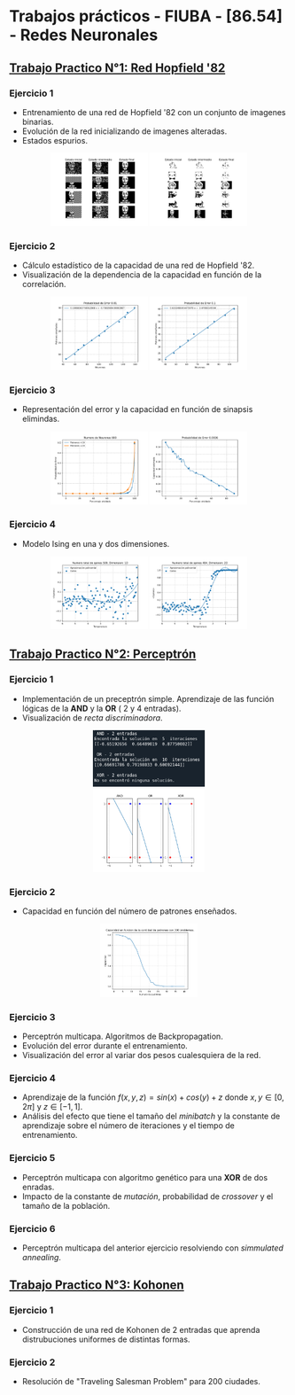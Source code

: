 # Trabajos prácticos - FIUBA - [86.54] - Redes Neuronales

## [Trabajo Practico N°1: Red Hopfield '82](https://github.com/ffraga98/RedesNeuronales/blob/main/TP1/TP1_FRAGA_102369.pdf)

### Ejercicio 1
- Entrenamiento de una red de Hopfield '82 con un conjunto de imagenes binarias. 
- Evolución de la red inicializando de imagenes alteradas.
- Estados espurios.

<p align="center">
  <img alt="Reconstruccion Anonymous" src="https://github.com/ffraga98/RedesNeuronales/blob/main/TP1/imagenesEjercicio/Ej1b/v.svg" width=35%>
  <img alt="Estados espurios" src="https://github.com/ffraga98/RedesNeuronales/blob/main/TP1/imagenesEjercicio/Ej1d/aprendiendo_todas.svg" width=35%>
<p/>

### Ejercicio 2
- Cálculo estadístico de la capacidad de una red de Hopfield '82.
- Visualización de la dependencia de la capacidad en función de la correlación.

<p align="center">
  <img alt="Capacidad Probabilidad de Error 0.01" src="https://github.com/ffraga98/RedesNeuronales/blob/main/TP1/imagenesEjercicio/Ej2a/pe_01.svg" width=35%>
  <img alt="Capacidad Probabilidad de Error 0.1" src="https://github.com/ffraga98/RedesNeuronales/blob/main/TP1/imagenesEjercicio/Ej2a/pe_1.svg" width=35%>
<p/>

### Ejercicio 3
- Representación del error y la capacidad en función de sinapsis elimindas.

<p align="center">
  <img alt="Error vs sinapsis eliminadas 1" src="https://github.com/ffraga98/RedesNeuronales/blob/main/TP1/imagenesEjercicio/Ej3a/error_porcentaje.svg" width=35%>
  <img alt="Error vs sinapsis eliminadas 2" src="https://github.com/ffraga98/RedesNeuronales/blob/main/TP1/imagenesEjercicio/Ej3b/capacidad_olvido.svg" width=35%>
<p/>

### Ejercicio 4
- Modelo Ising en una y dos dimensiones.
<p align="center">
  <img alt="Ising 1D" src="https://github.com/ffraga98/RedesNeuronales/blob/main/TP1/imagenesEjercicio/Ej4/1D.svg" width=35%>
  <img alt="Ising 1D" src="https://github.com/ffraga98/RedesNeuronales/blob/main/TP1/imagenesEjercicio/Ej4/2D.svg" width=35%>
<p/>

## [Trabajo Practico N°2: Perceptrón](https://github.com/ffraga98/RedesNeuronales/blob/main/TP2/TP2_FRAGA_102369.pdf)

### Ejercicio 1

- Implementación de un preceptrón simple. Aprendizaje de las función lógicas de la $\mathbf{AND}$ y la $\mathbf{OR}$ ( 2 y 4 entradas).
- Visualización de *recta discriminadora*.

<p align="center">
  <img alt="Resultados 2 Entradas" src="https://github.com/ffraga98/RedesNeuronales/blob/main/TP2/img/ej1/pesos2entradas.png" width=40%><br>
  <img alt="Recta Discriminadora" src="https://github.com/ffraga98/RedesNeuronales/blob/main/TP2/img/ej1/rectasDiscriminatorias.png" width=40%>
<p/>

### Ejercicio 2

- Capacidad en función del número de patrones enseñados.

<p align="center">
  <img alt="Resultados 2 Entradas" src="https://github.com/ffraga98/RedesNeuronales/blob/main/TP2/img/ej2/capacidad.png" width=35%>
<p/>

### Ejercicio 3 

- Perceptrón multicapa. Algoritmos de Backpropagation.
- Evolución del error durante el entrenamiento.
- Visualización del error al variar dos pesos cualesquiera de la red.

### Ejercicio 4

- Aprendizaje de la función $f(x,y,z) = sin(x) + cos(y) + z$ donde  $x,y \in [0,2\pi]$ y $z \in [-1,1]$.
- Análisis del efecto que tiene el tamaño del *minibatch* y la constante de aprendizaje sobre el número de iteraciones y el tiempo de entrenamiento.

### Ejercicio 5

- Perceptrón multicapa con algoritmo genético para una $\mathbf{XOR}$ de dos enradas. 
- Impacto de la constante de *mutación*, probabilidad de *crossover* y el tamaño de la población.

### Ejercicio 6

- Perceptrón multicapa del anterior ejercicio resolviendo con *simmulated annealing*.


## [Trabajo Practico N°3: Kohonen](https://github.com/ffraga98/RedesNeuronales/blob/main/TP3/TP3_FRAGA_FERNANDO.pdf)

### Ejercicio 1

- Construcción de una red de Kohonen de 2 entradas que aprenda distrubuciones uniformes de distintas formas. 

### Ejercicio 2

- Resolución de "Traveling Salesman Problem" para 200 ciudades.

